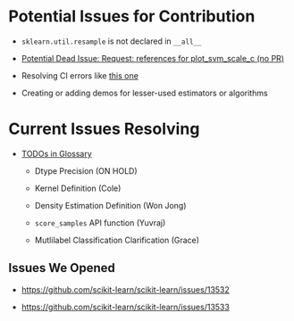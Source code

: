 # Potential Issues for Contribution

* `sklearn.util.resample` is not declared in `__all__`

* [Potential Dead Issue: Request: references for plot_svm_scale_c (no PR)](https://github.com/scikit-learn/scikit-learn/issues/4657)

* Resolving CI errors like [this one](https://github.com/scikit-learn/scikit-learn/pull/4790)

* Creating or adding demos for lesser-used estimators or algorithms

# Current Issues Resolving

* [TODOs in Glossary](https://github.com/scikit-learn/scikit-learn/issues/13533)

   - Dtype Precision (ON HOLD)

   - Kernel Definition (Cole)

   - Density Estimation Definition (Won Jong)

   - `score_samples` API function (Yuvraj)
   
   - Mutlilabel Classification Clarification (Grace)

## Issues We Opened

* https://github.com/scikit-learn/scikit-learn/issues/13532

* https://github.com/scikit-learn/scikit-learn/issues/13533
